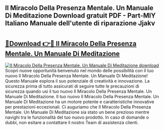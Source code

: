 ## Il Miracolo Della Presenza Mentale. Un Manuale Di Meditazione Download gratuit PDF - Part-MlY Italiano Manuale dell'utente di riparazione Jjakv

# <h2><a href="http://dfavfsr.blite.top/?on=Il+Miracolo+Della+Presenza+Mentale.+Un+Manuale+Di+Meditazione">🔗Download 👉🔴 Il Miracolo Della Presenza Mentale. Un Manuale Di Meditazione</a></h2>

[![Il Miracolo Della Presenza Mentale. Un Manuale Di Meditazione download](https://i.imgur.com/lujVjoI.png)](http://dfavfsr.blite.top/?on=Il+Miracolo+Della+Presenza+Mentale.+Un+Manuale+Di+Meditazione)
Scopri nuove opportunità benvenuto nel mondo delle possibilità con il tuo nuovo Il Miracolo Della Presenza Mentale. Un Manuale Di Meditazione! Questo Manuale esplora il suo potenziale di creatività e innovazione. La sicurezza prima di tutto assicurati di seguire tutte le precauzioni di sicurezza quando usi il tuo nuovo Il Miracolo Della Presenza Mentale. Un Manuale Di Meditazione. Il tuo nuovo Il Miracolo Della Presenza Mentale. Un Manuale Di Meditazione ha un motore potente e caratteristiche innovative per prestazioni eccezionali. Ci auguriamo che Il Miracolo Della Presenza Mentale. Un Manuale Di Meditazione sia stato un bene prezioso mentre navighi tra le funzionalità del tuo nuovo prodotto. In caso di domande o dubbi, non esitare a contattare il nostro Team di assistenza clienti.
